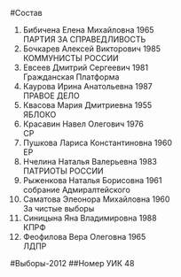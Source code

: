 #Состав
1. Бибичена Елена Михайловна 1965   
    ПАРТИЯ ЗА СПРАВЕДЛИВОСТЬ
2. Бочкарев Алексей Викторович 1985   
    КОММУНИСТЫ РОССИИ
3. Евсеев Дмитрий Сергеевич 1981   
    Гражданская Платформа
4. Каурова Ирина Анатольевна 1987   
    ПРАВОЕ ДЕЛО
5. Квасова Мария Дмитриевна 1955   
    ЯБЛОКО
6. Красавин Навел Олегович 1976   
    СР
7. Пушкова Лариса Константиновна 1960   
    ЕР
8. Нчелина Наталья Валерьевна 1983   
    ПАТРИОТЫ РОССИИ
9. Рыженкова Наталья Борисовна 1961   
    собрание Адмиралтейского
10. Саматова Элеонора Михайловна 1960   
    За чистые выборы
11. Синицына Яна Владимировна 1988   
    КПРФ
12. Феофилова Вера Олеговна 1965   
    ЛДПР

#Выборы-2012
##Номер УИК
48